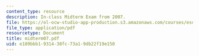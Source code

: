 ```yaml
---
content_type: resource
description: In-class Midterm Exam from 2007.
file: https://ol-ocw-studio-app-production.s3.amazonaws.com/courses/esd-04j-frameworks-and-models-in-engineering-systems-engineering-system-design-spring-2007/e189bbb1931438fc73a19db22f19e150_midterm07.pdf
file_type: application/pdf
resourcetype: Document
title: midterm07.pdf
uid: e189bbb1-9314-38fc-73a1-9db22f19e150
---
```

